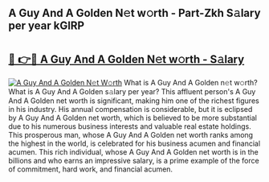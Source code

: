 ## A Guy And A Golden N𝚎t w𝚘rth - Part-Zkh S𝚊lary per year kGIRP

# <h2><a href="http://gc28db.nevu.top/?p=A+Guy+And+A+Golden">🔗 👉🔴 A Guy And A Golden N𝚎t w𝚘rth - S𝚊lary</a></h2>

[![A Guy And A Golden N𝚎t W𝚘rth](https://i.imgur.com/Oavwk0R.jpeg)](http://gc28db.nevu.top/?p=A+Guy+And+A+Golden)
What is A Guy And A Golden n𝚎t w𝚘rth? What is A Guy And A Golden s𝚊lary per year?
This affluent person's A Guy And A Golden net worth is significant, making him one of the richest figures in his industry. His annual compensation is considerable, but it is eclipsed by A Guy And A Golden net worth, which is believed to be more substantial due to his numerous business interests and valuable real estate holdings. This prosperous man, whose A Guy And A Golden net worth ranks among the highest in the world, is celebrated for his business acumen and financial acumen. This rich individual, whose A Guy And A Golden net worth is in the billions and who earns an impressive salary, is a prime example of the force of commitment, hard work, and financial acumen.
